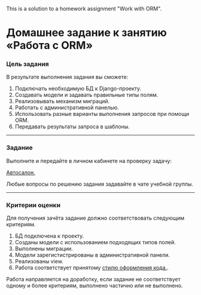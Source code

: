 This is a solution to a homework assignment "Work with ORM".

# Домашнее задание к занятию «Работа с ORM»

### Цель задания

В результате выполнения задания вы сможете:

1. Подключать необходимую БД к Django-проекту.
2. Создавать модели и задавать правильные типы полям.
3. Реализовывать механизм миграций.
4. Работать с административной панелью.
5. Использовать разные варианты выполнения запросов при помощи ORM.
6. Передавать результаты запроса в шаблоны.

------

### Задание

Выполните и передайте в личном кабинете на проверку задачу:

[Автосалон.](./orm_shop)

Любые вопросы по решению задания задавайте в чате учебной группы.

------

### Критерии оценки

Для получения зачёта задание должно соответствовать следующим критериям.

1. БД подключена к проекту.
2. Созданы модели с использованием подходящих типов полей.
3. Выполнены миграции.
4. Модели зарегистистрированы в административной панели.
5. Реализованы view.
6. Работа соответствует принятому [стилю оформления кода.](https://github.com/netology-code/codestyle/tree/master/python).

Работа направляется на доработку, если задание не соответствует одному и более критериям, выполнено частично или не выполнено.
